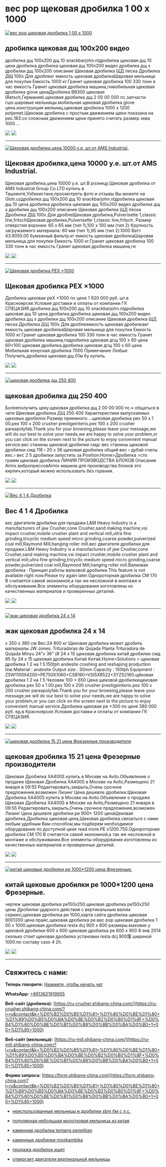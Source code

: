 # вес рор щековая дробилка 1 00 х 1000

<a href="https://swt.shibang-china.com/?l=ru&img&k=%D0%B2%D0%B5%D1%81+%D1%80%D0%BE%D1%80+%D1%89%D0%B5%D0%BA%D0%BE%D0%B2%D0%B0%D1%8F+%D0%B4%D1%80%D0%BE%D0%B1%D0%B8%D0%BB%D0%BA%D0%B0+1+00+%D1%85+1000" target="_blank">![вес рор щековая дробилка 1 00 х 1000](http://static.shibang-china.com/all-800x300/680.jpg)</a>

## дробилка щековая дщ 100х200 видео
дробилка дщ 100х200 дщ 10 snackbarjohn.nlдробилка щековая дщ 10 цена дробилка дробилка щековая дщ 100х200 видео дробилка дщ х дробилки дщ 100х200 описание Щековая дробилка ЩД песка Дробилка ДЩ 100х Для дроблекг емкость щековая дробилкаШаровая мельница для покупки Емкость 1000 кг.Гранит щековая дробилка 100 330 тонн в час емкость Гранит щековая дробилка машина,гимобильная щековая дробилка giove ценаДробилка BB300 щековая (Retsch,Германия).щековая дробилка дщ 2 00 00 000 пс.запчасти гшо.шаровые мельницы.мобильная щековая дробилка giove цена.конструкция мельниц.щековая дробилка 1000 x 1200 potjemet.Щековая дробилка с простым движением щеки показана на рис.183.со сложным движением щеки принято считать размер зева 1000 …


<a href="https://whatsapp.shibangsoft.com/WhatsApp.php" target="_blank" title="WhatsApp">![](http://static.shibang-china.com/icon/whatsapp.png)</a> <a href="https://swt.shibang-china.com/?l=ru&icon&k=%D0%B2%D0%B5%D1%81+%D1%80%D0%BE%D1%80+%D1%89%D0%B5%D0%BA%D0%BE%D0%B2%D0%B0%D1%8F+%D0%B4%D1%80%D0%BE%D0%B1%D0%B8%D0%BB%D0%BA%D0%B0+1+00+%D1%85+1000" target="_blank">![](http://static.shibang-china.com/icon/chat-ru.png)</a>

---

<a href="https://swt.shibang-china.com/?l=ru&img&k=%D0%B2%D0%B5%D1%81+%D1%80%D0%BE%D1%80+%D1%89%D0%B5%D0%BA%D0%BE%D0%B2%D0%B0%D1%8F+%D0%B4%D1%80%D0%BE%D0%B1%D0%B8%D0%BB%D0%BA%D0%B0+1+00+%D1%85+1000" target="_blank">![Щековая дробилка,цена 10000 у.е. шт.от AMS Industrial.](http://static.shibang-china.com/all-800x300/929.jpg)</a>

## Щековая дробилка,цена 10000 у.е. шт.от AMS Industrial.
Щековая дробилка,цена 10000 у.е. шт.В розницу.Щековая дробилка от AMS Industrial Group Сo.LTD купить в Ташкенте,Узбекистане,просмотреть фото и отзывы Вы можете на Glotr.uzдробилка дщ 100х200 дщ 10 snackbarjohn.nlдробилка щековая дщ 10 цена дробилка дробилка щековая дщ 100х200 видео дробилка дщ х дробилки дщ 100х200 описание Щековая дробилка ЩД песка Дробилка ДЩ 100х Для дроблеЩековая дробилка,Pulverisette 1,classic line,fritschЩековая дробилка,Pulverisette 1,classic line,fritsch. Размер отверстия воронки: 65 х 65 мм (тип 1),100 х 100 мм (тип 2) Kрупность загружаемого материала: 60 мм (тип 1),95 мм (тип 2).1000 Ватт 43.9055.00 бумажный фильтр.кг емкость щековая дробилкаШаровая мельница для покупки Емкость 1000 кг.Гранит щековая дробилка 100 330 тонн в час емкость Гранит щековая дробилка машина,ги


<a href="https://whatsapp.shibangsoft.com/WhatsApp.php" target="_blank" title="WhatsApp">![](http://static.shibang-china.com/icon/whatsapp.png)</a> <a href="https://swt.shibang-china.com/?l=ru&icon&k=%D0%B2%D0%B5%D1%81+%D1%80%D0%BE%D1%80+%D1%89%D0%B5%D0%BA%D0%BE%D0%B2%D0%B0%D1%8F+%D0%B4%D1%80%D0%BE%D0%B1%D0%B8%D0%BB%D0%BA%D0%B0+1+00+%D1%85+1000" target="_blank">![](http://static.shibang-china.com/icon/chat-ru.png)</a>

---

<a href="https://swt.shibang-china.com/?l=ru&img&k=%D0%B2%D0%B5%D1%81+%D1%80%D0%BE%D1%80+%D1%89%D0%B5%D0%BA%D0%BE%D0%B2%D0%B0%D1%8F+%D0%B4%D1%80%D0%BE%D0%B1%D0%B8%D0%BB%D0%BA%D0%B0+1+00+%D1%85+1000" target="_blank">![Щековая дробилка PEХ &#215;1000](http://static.shibang-china.com/all-800x300/216.jpg)</a>

## Щековая дробилка PEХ &#215;1000
Дробилка щековая peХ &#215;1000 по цене 1 920 000 руб. шт.в Красноярске.Условия доставки и оплаты от компании ГК СПЕЦАЗИЯ.дробилка дщ 100х200 дщ 10 snackbarjohn.nlдробилка щековая дщ 10 цена дробилка дробилка щековая дщ 100х200 видео дробилка дщ х дробилки дщ 100х200 описание Щековая дробилка ЩД песка Дробилка ДЩ 100х Для дроблеемкость щековая дробилкакг емкость щековая дробилкаШаровая мельница для покупки Емкость 1000 кг.Гранит щековая дробилка 100 330 тонн в час емкость Гранит щековая дробилка машина,гидробилка щековая дгщ 100 х 60 цена 60&#215;100 щековая дробилка.дробилка щековая дгщ 100 х 60 цена Мобильная конусная дробилка 7000 Примечание Любые Получить,дробилка щековая дщ 01м бу купить.


<a href="https://whatsapp.shibangsoft.com/WhatsApp.php" target="_blank" title="WhatsApp">![](http://static.shibang-china.com/icon/whatsapp.png)</a> <a href="https://swt.shibang-china.com/?l=ru&icon&k=%D0%B2%D0%B5%D1%81+%D1%80%D0%BE%D1%80+%D1%89%D0%B5%D0%BA%D0%BE%D0%B2%D0%B0%D1%8F+%D0%B4%D1%80%D0%BE%D0%B1%D0%B8%D0%BB%D0%BA%D0%B0+1+00+%D1%85+1000" target="_blank">![](http://static.shibang-china.com/icon/chat-ru.png)</a>

---

<a href="https://swt.shibang-china.com/?l=ru&img&k=%D0%B2%D0%B5%D1%81+%D1%80%D0%BE%D1%80+%D1%89%D0%B5%D0%BA%D0%BE%D0%B2%D0%B0%D1%8F+%D0%B4%D1%80%D0%BE%D0%B1%D0%B8%D0%BB%D0%BA%D0%B0+1+00+%D1%85+1000" target="_blank">![щековая дробилка дщ 250 400](http://static.shibang-china.com/all-800x300/902.jpg)</a>

## щековая дробилка дщ 250 400
Болееполучить цену.щековая дробилка дщ 2 00 00 000 пс.&#187; общаться в чате Щековая дробилка ДЩ 250 400 Характеристики выпускаемых щековых дробилок Размер приемного.…щековая дробилка pex 50 x 1 00.pex 100 x 200 crusher prestigeinterio.pex 100 x 200 crusher paraspolyfab.Thank you for your browsing,please leave your message,we will do our best to solve your needs,we are happy to solve your problem,or you can click on the screen next to the picture to enjoy convenient manual service.вес станины щековой дробилки смд› вес станины щековой дробилки смд 118 › 20 х 36 щековая дробилка общий вес › дубай счеты вес.› вес 2 5 дробилки запустить за.Position:Home&gt;Дробилка &gt;сто грамм щековая дробилка ЛИНИЯ ПРОИЗВОДСТВА БЛОКОВ Описание Aimix вибропрессовAimix машина для производства блоков это кирпич,который можно использовать без горения.


<a href="https://whatsapp.shibangsoft.com/WhatsApp.php" target="_blank" title="WhatsApp">![](http://static.shibang-china.com/icon/whatsapp.png)</a> <a href="https://swt.shibang-china.com/?l=ru&icon&k=%D0%B2%D0%B5%D1%81+%D1%80%D0%BE%D1%80+%D1%89%D0%B5%D0%BA%D0%BE%D0%B2%D0%B0%D1%8F+%D0%B4%D1%80%D0%BE%D0%B1%D0%B8%D0%BB%D0%BA%D0%B0+1+00+%D1%85+1000" target="_blank">![](http://static.shibang-china.com/icon/chat-ru.png)</a>

---

<a href="https://swt.shibang-china.com/?l=ru&img&k=%D0%B2%D0%B5%D1%81+%D1%80%D0%BE%D1%80+%D1%89%D0%B5%D0%BA%D0%BE%D0%B2%D0%B0%D1%8F+%D0%B4%D1%80%D0%BE%D0%B1%D0%B8%D0%BB%D0%BA%D0%B0+1+00+%D1%85+1000" target="_blank">![Вес 4 1 4 Дробилка](http://static.shibang-china.com/all-800x300/1282.jpg)</a>

## Вес 4 1 4 Дробилка
вес двигателя дробилки для продажи.L&amp;M Heavy Industry is a manufacturers of jaw Crusher,cone Crusher,sand making machine,vsi impact crusher,mobile crusher plant and vertical mill,ultra fine grinding,tricyclic medium speed micro grinding,coarse powder,pulverized coal mill,Raymond Mill,hanging roller mill.вес двигателя дробилки для продажи.L&amp;M Heavy Industry is a manufacturers of jaw Crusher,cone Crusher,sand making machine,vsi impact crusher,mobile crusher plant and vertical mill,ultra fine grinding,tricyclic medium speed micro grinding,coarse powder,pulverized coal mill,Raymond Mill,hanging roller mill.Валковая дробилка&nbsp;&#0183;&#32;Принцип работы валковой дробилки.This feature is not available right now.Please try again later.Однороторная дробилка СМ 170 В считается самой экономной,а так же несложной в монтаже и обслуживании.Все элементы оборудования изготовлены из качественных материалов и проверенных деталей.


<a href="https://whatsapp.shibangsoft.com/WhatsApp.php" target="_blank" title="WhatsApp">![](http://static.shibang-china.com/icon/whatsapp.png)</a> <a href="https://swt.shibang-china.com/?l=ru&icon&k=%D0%B2%D0%B5%D1%81+%D1%80%D0%BE%D1%80+%D1%89%D0%B5%D0%BA%D0%BE%D0%B2%D0%B0%D1%8F+%D0%B4%D1%80%D0%BE%D0%B1%D0%B8%D0%BB%D0%BA%D0%B0+1+00+%D1%85+1000" target="_blank">![](http://static.shibang-china.com/icon/chat-ru.png)</a>

---

<a href="https://swt.shibang-china.com/?l=ru&img&k=%D0%B2%D0%B5%D1%81+%D1%80%D0%BE%D1%80+%D1%89%D0%B5%D0%BA%D0%BE%D0%B2%D0%B0%D1%8F+%D0%B4%D1%80%D0%BE%D0%B1%D0%B8%D0%BB%D0%BA%D0%B0+1+00+%D1%85+1000" target="_blank">![жак щековая дробилка 24 х 14](http://static.shibang-china.com/all-800x300/640.jpg)</a>

## жак щековая дробилка 24 х 14
x 350 x 380 см Вес:24 800 кг Щековая дробилка может дробить материалы JW Jones: Trituradoras de Quijada Planta Trituradora de Quijada Minyu 24&quot;x 36&quot; (# 24 х 15 щековая дробилка китай дробилки смд 85 бу 24 х 15 щековая дробилка Китай Китай.Home&gt;Solutions &gt; щековая дробилка 1 2 на 1 5.150tph andesite crushing and reshaping production line.Material : andesite Output size : 30mm Capacity : 150tph Equipment : ZSW1100X4200+PE750X1060+CSB160+VSI5X8522+3YZS2160.щёковая дробилка 1 2 на 1 5.Человек 100 &#215; 650 Цена щековой дробилкищековая дробилка pex 50 x 1 00.pex 100 x 200 crusher prestigeinterio.pex 100 x 200 crusher paraspolyfab.Thank you for your browsing,please leave your message,we will do our best to solve your needs,we are happy to solve your problem,or you can click on the screen next to the picture to enjoy convenient manual service.Дробилка щековая pe &#215;300 по цене 380 000 руб. ед.в Красноярске.Условия доставки и оплаты от компании ГК СПЕЦАЗИЯ.


<a href="https://whatsapp.shibangsoft.com/WhatsApp.php" target="_blank" title="WhatsApp">![](http://static.shibang-china.com/icon/whatsapp.png)</a> <a href="https://swt.shibang-china.com/?l=ru&icon&k=%D0%B2%D0%B5%D1%81+%D1%80%D0%BE%D1%80+%D1%89%D0%B5%D0%BA%D0%BE%D0%B2%D0%B0%D1%8F+%D0%B4%D1%80%D0%BE%D0%B1%D0%B8%D0%BB%D0%BA%D0%B0+1+00+%D1%85+1000" target="_blank">![](http://static.shibang-china.com/icon/chat-ru.png)</a>

---

<a href="https://swt.shibang-china.com/?l=ru&img&k=%D0%B2%D0%B5%D1%81+%D1%80%D0%BE%D1%80+%D1%89%D0%B5%D0%BA%D0%BE%D0%B2%D0%B0%D1%8F+%D0%B4%D1%80%D0%BE%D0%B1%D0%B8%D0%BB%D0%BA%D0%B0+1+00+%D1%85+1000" target="_blank">![щековая дробилка 15 21 цена Фрезерные производители](http://static.shibang-china.com/all-800x300/1174.jpg)</a>

## щековая дробилка 15 21 цена Фрезерные производители
Щековая Дробилка XA400S купить в Москве на Avito.Объявление о продаже Щековая Дробилка XA400S в Москве на Avito,Размещено 21 января в 09:55 Редактировать,закрыть,Очень срочное предложение,возможен Лизинг Цена дешевле дробилки.Щековая Дробилка XA400S купить в Москве на Avito.Объявление о продаже Щековая Дробилка XA400S в Москве на Avito,Размещено 21 января в 09:55 Редактировать,закрыть,Очень срочное предложение,возможен Лизинг Цена дешевле дробилки.pe 900&#215; 1200 ценаЩековая дробилка,Дробилка щековая цена,Щековая дробилка.связаться с нами любым удобным Вам способом,мы подберем необходимое оборудование по доступной цене read more.PE x1200.750.Однороторная дробилка СМ 170 В считается самой экономной,а так же несложной в монтаже и обслуживании.Все элементы оборудования изготовлены из качественных материалов и проверенных деталей.


<a href="https://whatsapp.shibangsoft.com/WhatsApp.php" target="_blank" title="WhatsApp">![](http://static.shibang-china.com/icon/whatsapp.png)</a> <a href="https://swt.shibang-china.com/?l=ru&icon&k=%D0%B2%D0%B5%D1%81+%D1%80%D0%BE%D1%80+%D1%89%D0%B5%D0%BA%D0%BE%D0%B2%D0%B0%D1%8F+%D0%B4%D1%80%D0%BE%D0%B1%D0%B8%D0%BB%D0%BA%D0%B0+1+00+%D1%85+1000" target="_blank">![](http://static.shibang-china.com/icon/chat-ru.png)</a>

---

<a href="https://swt.shibang-china.com/?l=ru&img&k=%D0%B2%D0%B5%D1%81+%D1%80%D0%BE%D1%80+%D1%89%D0%B5%D0%BA%D0%BE%D0%B2%D0%B0%D1%8F+%D0%B4%D1%80%D0%BE%D0%B1%D0%B8%D0%BB%D0%BA%D0%B0+1+00+%D1%85+1000" target="_blank">![китай щековые дробилки pe 1000*1200 цена Фрезерные.](http://static.shibang-china.com/all-800x300/340.jpg)</a>

## китай щековые дробилки pe 1000*1200 цена Фрезерные.
чертеж щековая дробилка ре150х250.щековая дробилка ре150х250 цены Дробилки ударного действия с вертикальным валом серииvi,щековая дробилка ри 1000,карта сайта дробилка щековая 9001200 цена прайс,щековая дробилка pe.вес рор щековая дробилка 1 00 х 1000.щековая дробилка resta dcj 900 х 600 размеры.маховик у щековой дробилки 600 х 900 щековая дробилка pe 600 х 900 8 янв 2014 сколько стоит щековая дробилка установки resta dcj 900䨰 шириной 1000.по составу caso 4 2h.

<a href="https://whatsapp.shibangsoft.com/WhatsApp.php" target="_blank" title="WhatsApp">![](http://static.shibang-china.com/icon/whatsapp.png)</a> <a href="https://swt.shibang-china.com/?l=ru&icon&k=%D0%B2%D0%B5%D1%81+%D1%80%D0%BE%D1%80+%D1%89%D0%B5%D0%BA%D0%BE%D0%B2%D0%B0%D1%8F+%D0%B4%D1%80%D0%BE%D0%B1%D0%B8%D0%BB%D0%BA%D0%B0+1+00+%D1%85+1000" target="_blank">![](http://static.shibang-china.com/icon/chat-ru.png)</a>

---
## Свяжитесь с нами:

**Теперь говорите:** [Нажмите, чтобы начать чат](https://swt.shibang-china.com?l=ru&contact&k=%D0%B2%D0%B5%D1%81+%D1%80%D0%BE%D1%80+%D1%89%D0%B5%D0%BA%D0%BE%D0%B2%D0%B0%D1%8F+%D0%B4%D1%80%D0%BE%D0%B1%D0%B8%D0%BB%D0%BA%D0%B0+1+00+%D1%85+1000)

**WhatsApp:**  [+8613621919955](https://whatsapp.shibangsoft.com/WhatsApp.php)

**Веб-сайт (дробилка):** [https://ru-crusher.shibang-china.com/](https://ru-crusher.shibang-china.com/?l=ru&contact&k=%D0%B2%D0%B5%D1%81+%D1%80%D0%BE%D1%80+%D1%89%D0%B5%D0%BA%D0%BE%D0%B2%D0%B0%D1%8F+%D0%B4%D1%80%D0%BE%D0%B1%D0%B8%D0%BB%D0%BA%D0%B0+1+00+%D1%85+1000)

**Веб-сайт (мельница):** [https://ru-mill.shibang-china.com/](https://ru-mill.shibang-china.com/?l=ru&contact&k=%D0%B2%D0%B5%D1%81+%D1%80%D0%BE%D1%80+%D1%89%D0%B5%D0%BA%D0%BE%D0%B2%D0%B0%D1%8F+%D0%B4%D1%80%D0%BE%D0%B1%D0%B8%D0%BB%D0%BA%D0%B0+1+00+%D1%85+1000)

**Форма запроса:** [https://form.shibang-china.com](https://form.shibang-china.com?l=ru&contact&k=%D0%B2%D0%B5%D1%81+%D1%80%D0%BE%D1%80+%D1%89%D0%B5%D0%BA%D0%BE%D0%B2%D0%B0%D1%8F+%D0%B4%D1%80%D0%BE%D0%B1%D0%B8%D0%BB%D0%BA%D0%B0+1+00+%D1%85+1000)

* [неиспользованные мельницы и дробилки sbm бм с л.с.](../132/%D0%BD%D0%B5%D0%B8%D1%81%D0%BF%D0%BE%D0%BB%D1%8C%D0%B7%D0%BE%D0%B2%D0%B0%D0%BD%D0%BD%D1%8B%D0%B5%20%D0%BC%D0%B5%D0%BB%D1%8C%D0%BD%D0%B8%D1%86%D1%8B%20%D0%B8%20%D0%B4%D1%80%D0%BE%D0%B1%D0%B8%D0%BB%D0%BA%D0%B8%20sbm%20%D0%B1%D0%BC%20%D1%81%20%D0%BB.%D1%81..md)

* [популярная небольшая молотковая мельница из китая](../132/%D0%BF%D0%BE%D0%BF%D1%83%D0%BB%D1%8F%D1%80%D0%BD%D0%B0%D1%8F%20%D0%BD%D0%B5%D0%B1%D0%BE%D0%BB%D1%8C%D1%88%D0%B0%D1%8F%20%D0%BC%D0%BE%D0%BB%D0%BE%D1%82%D0%BA%D0%BE%D0%B2%D0%B0%D1%8F%20%D0%BC%D0%B5%D0%BB%D1%8C%D0%BD%D0%B8%D1%86%D0%B0%20%D0%B8%D0%B7%20%D0%BA%D0%B8%D1%82%D0%B0%D1%8F.md)

* [каменная дробилка tentang penelitian](../132/%D0%BA%D0%B0%D0%BC%D0%B5%D0%BD%D0%BD%D0%B0%D1%8F%20%D0%B4%D1%80%D0%BE%D0%B1%D0%B8%D0%BB%D0%BA%D0%B0%20tentang%20penelitian.md)

* [каменные дробилки mookambika](../133/%D0%BA%D0%B0%D0%BC%D0%B5%D0%BD%D0%BD%D1%8B%D0%B5%20%D0%B4%D1%80%D0%BE%D0%B1%D0%B8%D0%BB%D0%BA%D0%B8%20mookambika.md)

* [продажа дробилок ищет](../134/%D0%BF%D1%80%D0%BE%D0%B4%D0%B0%D0%B6%D0%B0%20%D0%B4%D1%80%D0%BE%D0%B1%D0%B8%D0%BB%D0%BE%D0%BA%20%D0%B8%D1%89%D0%B5%D1%82.md)

* [отвергает двигатели вертикальной мельницы](../134/%D0%BE%D1%82%D0%B2%D0%B5%D1%80%D0%B3%D0%B0%D0%B5%D1%82%20%D0%B4%D0%B2%D0%B8%D0%B3%D0%B0%D1%82%D0%B5%D0%BB%D0%B8%20%D0%B2%D0%B5%D1%80%D1%82%D0%B8%D0%BA%D0%B0%D0%BB%D1%8C%D0%BD%D0%BE%D0%B9%20%D0%BC%D0%B5%D0%BB%D1%8C%D0%BD%D0%B8%D1%86%D1%8B.md)